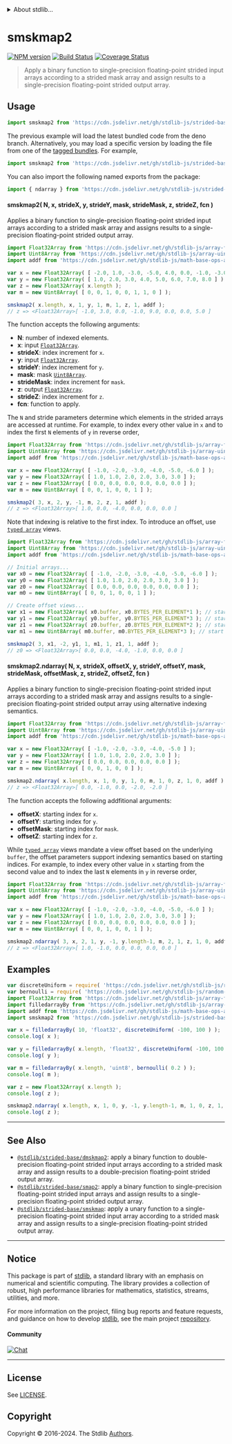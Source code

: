 <!--

@license Apache-2.0

Copyright (c) 2021 The Stdlib Authors.

Licensed under the Apache License, Version 2.0 (the "License");
you may not use this file except in compliance with the License.
You may obtain a copy of the License at

   http://www.apache.org/licenses/LICENSE-2.0

Unless required by applicable law or agreed to in writing, software
distributed under the License is distributed on an "AS IS" BASIS,
WITHOUT WARRANTIES OR CONDITIONS OF ANY KIND, either express or implied.
See the License for the specific language governing permissions and
limitations under the License.

-->

<!-- lint disable maximum-heading-length -->


<details>
  <summary>
    About stdlib...
  </summary>
  <p>We believe in a future in which the web is a preferred environment for numerical computation. To help realize this future, we've built stdlib. stdlib is a standard library, with an emphasis on numerical and scientific computation, written in JavaScript (and C) for execution in browsers and in Node.js.</p>
  <p>The library is fully decomposable, being architected in such a way that you can swap out and mix and match APIs and functionality to cater to your exact preferences and use cases.</p>
  <p>When you use stdlib, you can be absolutely certain that you are using the most thorough, rigorous, well-written, studied, documented, tested, measured, and high-quality code out there.</p>
  <p>To join us in bringing numerical computing to the web, get started by checking us out on <a href="https://github.com/stdlib-js/stdlib">GitHub</a>, and please consider <a href="https://opencollective.com/stdlib">financially supporting stdlib</a>. We greatly appreciate your continued support!</p>
</details>

# smskmap2

[![NPM version][npm-image]][npm-url] [![Build Status][test-image]][test-url] [![Coverage Status][coverage-image]][coverage-url] <!-- [![dependencies][dependencies-image]][dependencies-url] -->

> Apply a binary function to single-precision floating-point strided input arrays according to a strided mask array and assign results to a single-precision floating-point strided output array.

<section class="intro">

</section>

<!-- /.intro -->



<section class="usage">

## Usage

```javascript
import smskmap2 from 'https://cdn.jsdelivr.net/gh/stdlib-js/strided-base-smskmap2@deno/mod.js';
```
The previous example will load the latest bundled code from the deno branch. Alternatively, you may load a specific version by loading the file from one of the [tagged bundles](https://github.com/stdlib-js/strided-base-smskmap2/tags). For example,

```javascript
import smskmap2 from 'https://cdn.jsdelivr.net/gh/stdlib-js/strided-base-smskmap2@v0.2.1-deno/mod.js';
```

You can also import the following named exports from the package:

```javascript
import { ndarray } from 'https://cdn.jsdelivr.net/gh/stdlib-js/strided-base-smskmap2@deno/mod.js';
```

#### smskmap2( N, x, strideX, y, strideY, mask, strideMask, z, strideZ, fcn )

Applies a binary function to single-precision floating-point strided input arrays according to a strided mask array and assigns results to a single-precision floating-point strided output array.

```javascript
import Float32Array from 'https://cdn.jsdelivr.net/gh/stdlib-js/array-float32@deno/mod.js';
import Uint8Array from 'https://cdn.jsdelivr.net/gh/stdlib-js/array-uint8@deno/mod.js';
import addf from 'https://cdn.jsdelivr.net/gh/stdlib-js/math-base-ops-addf@deno/mod.js';

var x = new Float32Array( [ -2.0, 1.0, -3.0, -5.0, 4.0, 0.0, -1.0, -3.0 ] );
var y = new Float32Array( [ 1.0, 2.0, 3.0, 4.0, 5.0, 6.0, 7.0, 8.0 ] );
var z = new Float32Array( x.length );
var m = new Uint8Array( [ 0, 0, 1, 0, 0, 1, 1, 0 ] );

smskmap2( x.length, x, 1, y, 1, m, 1, z, 1, addf );
// z => <Float32Array>[ -1.0, 3.0, 0.0, -1.0, 9.0, 0.0, 0.0, 5.0 ]
```

The function accepts the following arguments:

-   **N**: number of indexed elements.
-   **x**: input [`Float32Array`][@stdlib/array/float32].
-   **strideX**: index increment for `x`.
-   **y**: input [`Float32Array`][@stdlib/array/float32].
-   **strideY**: index increment for `y`.
-   **mask**: mask [`Uint8Array`][@stdlib/array/uint8].
-   **strideMask**: index increment for `mask`.
-   **z**: output [`Float32Array`][@stdlib/array/float32].
-   **strideZ**: index increment for `z`.
-   **fcn**: function to apply.

The `N` and stride parameters determine which elements in the strided arrays are accessed at runtime. For example, to index every other value in `x` and to index the first `N` elements of `y` in reverse order,

```javascript
import Float32Array from 'https://cdn.jsdelivr.net/gh/stdlib-js/array-float32@deno/mod.js';
import Uint8Array from 'https://cdn.jsdelivr.net/gh/stdlib-js/array-uint8@deno/mod.js';
import addf from 'https://cdn.jsdelivr.net/gh/stdlib-js/math-base-ops-addf@deno/mod.js';

var x = new Float32Array( [ -1.0, -2.0, -3.0, -4.0, -5.0, -6.0 ] );
var y = new Float32Array( [ 1.0, 1.0, 2.0, 2.0, 3.0, 3.0 ] );
var z = new Float32Array( [ 0.0, 0.0, 0.0, 0.0, 0.0, 0.0 ] );
var m = new Uint8Array( [ 0, 0, 1, 0, 0, 1 ] );

smskmap2( 3, x, 2, y, -1, m, 2, z, 1, addf );
// z => <Float32Array>[ 1.0, 0.0, -4.0, 0.0, 0.0, 0.0 ]
```

Note that indexing is relative to the first index. To introduce an offset, use [`typed array`][@stdlib/array/float32] views.

```javascript
import Float32Array from 'https://cdn.jsdelivr.net/gh/stdlib-js/array-float32@deno/mod.js';
import Uint8Array from 'https://cdn.jsdelivr.net/gh/stdlib-js/array-uint8@deno/mod.js';
import addf from 'https://cdn.jsdelivr.net/gh/stdlib-js/math-base-ops-addf@deno/mod.js';

// Initial arrays...
var x0 = new Float32Array( [ -1.0, -2.0, -3.0, -4.0, -5.0, -6.0 ] );
var y0 = new Float32Array( [ 1.0, 1.0, 2.0, 2.0, 3.0, 3.0 ] );
var z0 = new Float32Array( [ 0.0, 0.0, 0.0, 0.0, 0.0, 0.0 ] );
var m0 = new Uint8Array( [ 0, 0, 1, 0, 0, 1 ] );

// Create offset views...
var x1 = new Float32Array( x0.buffer, x0.BYTES_PER_ELEMENT*1 ); // start at 2nd element
var y1 = new Float32Array( y0.buffer, y0.BYTES_PER_ELEMENT*3 ); // start at 4th element
var z1 = new Float32Array( z0.buffer, z0.BYTES_PER_ELEMENT*2 ); // start at 3rd element
var m1 = new Uint8Array( m0.buffer, m0.BYTES_PER_ELEMENT*3 ); // start at 4th element

smskmap2( 3, x1, -2, y1, 1, m1, 1, z1, 1, addf );
// z0 => <Float32Array>[ 0.0, 0.0, -4.0, -1.0, 0.0, 0.0 ]
```

#### smskmap2.ndarray( N, x, strideX, offsetX, y, strideY, offsetY, mask, strideMask, offsetMask, z, strideZ, offsetZ, fcn )

Applies a binary function to single-precision floating-point strided input arrays according to a strided mask array and assigns results to a single-precision floating-point strided output array using alternative indexing semantics.

```javascript
import Float32Array from 'https://cdn.jsdelivr.net/gh/stdlib-js/array-float32@deno/mod.js';
import Uint8Array from 'https://cdn.jsdelivr.net/gh/stdlib-js/array-uint8@deno/mod.js';
import addf from 'https://cdn.jsdelivr.net/gh/stdlib-js/math-base-ops-addf@deno/mod.js';

var x = new Float32Array( [ -1.0, -2.0, -3.0, -4.0, -5.0 ] );
var y = new Float32Array( [ 1.0, 1.0, 2.0, 2.0, 3.0 ] );
var z = new Float32Array( [ 0.0, 0.0, 0.0, 0.0, 0.0 ] );
var m = new Uint8Array( [ 0, 0, 1, 0, 0 ] );

smskmap2.ndarray( x.length, x, 1, 0, y, 1, 0, m, 1, 0, z, 1, 0, addf );
// z => <Float32Array>[ 0.0, -1.0, 0.0, -2.0, -2.0 ]
```

The function accepts the following addfitional arguments:

-   **offsetX**: starting index for `x`.
-   **offsetY**: starting index for `y`.
-   **offsetMask**: starting index for `mask`.
-   **offsetZ**: starting index for `z`.

While [`typed array`][@stdlib/array/float32] views mandate a view offset based on the underlying `buffer`, the offset parameters support indexing semantics based on starting indices. For example, to index every other value in `x` starting from the second value and to index the last `N` elements in `y` in reverse order,

```javascript
import Float32Array from 'https://cdn.jsdelivr.net/gh/stdlib-js/array-float32@deno/mod.js';
import Uint8Array from 'https://cdn.jsdelivr.net/gh/stdlib-js/array-uint8@deno/mod.js';
import addf from 'https://cdn.jsdelivr.net/gh/stdlib-js/math-base-ops-addf@deno/mod.js';

var x = new Float32Array( [ -1.0, -2.0, -3.0, -4.0, -5.0, -6.0 ] );
var y = new Float32Array( [ 1.0, 1.0, 2.0, 2.0, 3.0, 3.0 ] );
var z = new Float32Array( [ 0.0, 0.0, 0.0, 0.0, 0.0, 0.0 ] );
var m = new Uint8Array( [ 0, 0, 1, 0, 0, 1 ] );

smskmap2.ndarray( 3, x, 2, 1, y, -1, y.length-1, m, 2, 1, z, 1, 0, addf );
// z => <Float32Array>[ 1.0, -1.0, 0.0, 0.0, 0.0, 0.0 ]
```

</section>

<!-- /.usage -->

<section class="notes">

</section>

<!-- /.notes -->

<section class="examples">

## Examples

<!-- eslint-disable max-len -->

<!-- eslint no-undef: "error" -->

```javascript
var discreteUniform = require( 'https://cdn.jsdelivr.net/gh/stdlib-js/random-base-discrete-uniform' ).factory;
var bernoulli = require( 'https://cdn.jsdelivr.net/gh/stdlib-js/random-base-bernoulli' ).factory;
import Float32Array from 'https://cdn.jsdelivr.net/gh/stdlib-js/array-float32@deno/mod.js';
import filledarrayBy from 'https://cdn.jsdelivr.net/gh/stdlib-js/array-filled-by@deno/mod.js';
import addf from 'https://cdn.jsdelivr.net/gh/stdlib-js/math-base-ops-addf@deno/mod.js';
import smskmap2 from 'https://cdn.jsdelivr.net/gh/stdlib-js/strided-base-smskmap2@deno/mod.js';

var x = filledarrayBy( 10, 'float32', discreteUniform( -100, 100 ) );
console.log( x );

var y = filledarrayBy( x.length, 'float32', discreteUniform( -100, 100 ) );
console.log( y );

var m = filledarrayBy( x.length, 'uint8', bernoulli( 0.2 ) );
console.log( m );

var z = new Float32Array( x.length );
console.log( z );

smskmap2.ndarray( x.length, x, 1, 0, y, -1, y.length-1, m, 1, 0, z, 1, 0, addf );
console.log( z );
```

</section>

<!-- /.examples -->

<!-- C interface documentation. -->



<!-- Section for related `stdlib` packages. Do not manually edit this section, as it is automatically populated. -->

<section class="related">

* * *

## See Also

-   <span class="package-name">[`@stdlib/strided-base/dmskmap2`][@stdlib/strided/base/dmskmap2]</span><span class="delimiter">: </span><span class="description">apply a binary function to double-precision floating-point strided input arrays according to a strided mask array and assign results to a double-precision floating-point strided output array.</span>
-   <span class="package-name">[`@stdlib/strided-base/smap2`][@stdlib/strided/base/smap2]</span><span class="delimiter">: </span><span class="description">apply a binary function to single-precision floating-point strided input arrays and assign results to a single-precision floating-point strided output array.</span>
-   <span class="package-name">[`@stdlib/strided-base/smskmap`][@stdlib/strided/base/smskmap]</span><span class="delimiter">: </span><span class="description">apply a unary function to a single-precision floating-point strided input array according to a strided mask array and assign results to a single-precision floating-point strided output array.</span>

</section>

<!-- /.related -->

<!-- Section for all links. Make sure to keep an empty line after the `section` element and another before the `/section` close. -->


<section class="main-repo" >

* * *

## Notice

This package is part of [stdlib][stdlib], a standard library with an emphasis on numerical and scientific computing. The library provides a collection of robust, high performance libraries for mathematics, statistics, streams, utilities, and more.

For more information on the project, filing bug reports and feature requests, and guidance on how to develop [stdlib][stdlib], see the main project [repository][stdlib].

#### Community

[![Chat][chat-image]][chat-url]

---

## License

See [LICENSE][stdlib-license].


## Copyright

Copyright &copy; 2016-2024. The Stdlib [Authors][stdlib-authors].

</section>

<!-- /.stdlib -->

<!-- Section for all links. Make sure to keep an empty line after the `section` element and another before the `/section` close. -->

<section class="links">

[npm-image]: http://img.shields.io/npm/v/@stdlib/strided-base-smskmap2.svg
[npm-url]: https://npmjs.org/package/@stdlib/strided-base-smskmap2

[test-image]: https://github.com/stdlib-js/strided-base-smskmap2/actions/workflows/test.yml/badge.svg?branch=v0.2.1
[test-url]: https://github.com/stdlib-js/strided-base-smskmap2/actions/workflows/test.yml?query=branch:v0.2.1

[coverage-image]: https://img.shields.io/codecov/c/github/stdlib-js/strided-base-smskmap2/main.svg
[coverage-url]: https://codecov.io/github/stdlib-js/strided-base-smskmap2?branch=main

<!--

[dependencies-image]: https://img.shields.io/david/stdlib-js/strided-base-smskmap2.svg
[dependencies-url]: https://david-dm.org/stdlib-js/strided-base-smskmap2/main

-->

[chat-image]: https://img.shields.io/gitter/room/stdlib-js/stdlib.svg
[chat-url]: https://app.gitter.im/#/room/#stdlib-js_stdlib:gitter.im

[stdlib]: https://github.com/stdlib-js/stdlib

[stdlib-authors]: https://github.com/stdlib-js/stdlib/graphs/contributors

[umd]: https://github.com/umdjs/umd
[es-module]: https://developer.mozilla.org/en-US/docs/Web/JavaScript/Guide/Modules

[deno-url]: https://github.com/stdlib-js/strided-base-smskmap2/tree/deno
[deno-readme]: https://github.com/stdlib-js/strided-base-smskmap2/blob/deno/README.md
[umd-url]: https://github.com/stdlib-js/strided-base-smskmap2/tree/umd
[umd-readme]: https://github.com/stdlib-js/strided-base-smskmap2/blob/umd/README.md
[esm-url]: https://github.com/stdlib-js/strided-base-smskmap2/tree/esm
[esm-readme]: https://github.com/stdlib-js/strided-base-smskmap2/blob/esm/README.md
[branches-url]: https://github.com/stdlib-js/strided-base-smskmap2/blob/main/branches.md

[stdlib-license]: https://raw.githubusercontent.com/stdlib-js/strided-base-smskmap2/main/LICENSE

[@stdlib/array/float32]: https://github.com/stdlib-js/array-float32/tree/deno

[@stdlib/array/uint8]: https://github.com/stdlib-js/array-uint8/tree/deno

<!-- <related-links> -->

[@stdlib/strided/base/dmskmap2]: https://github.com/stdlib-js/strided-base-dmskmap2/tree/deno

[@stdlib/strided/base/smap2]: https://github.com/stdlib-js/strided-base-smap2/tree/deno

[@stdlib/strided/base/smskmap]: https://github.com/stdlib-js/strided-base-smskmap/tree/deno

<!-- </related-links> -->

</section>

<!-- /.links -->
